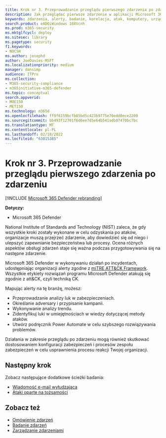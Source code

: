 ```yaml
---
title: Krok nr 3. Przeprowadzanie przeglądu pierwszego zdarzenia po zdarzeniu
description: Jak przeglądać pierwsze zdarzenie w aplikacji Microsoft 365 Defender.
keywords: zdarzenia, alerty, badanie, korelacja, atak, komputery, urządzenia, użytkownicy, tożsamości, tożsamość, skrzynka pocztowa, poczta e-mail, 365, microsoft, m365
search.product: eADQiWindows 10XVcnh
ms.prod: m365-security
ms.mktglfcycl: deploy
ms.sitesec: library
ms.pagetype: security
f1.keywords:
- NOCSH
ms.author: josephd
author: JoeDavies-MSFT
ms.localizationpriority: medium
manager: dansimp
audience: ITPro
ms.collection:
- M365-security-compliance
- m365initiative-m365-defender
ms.topic: conceptual
search.appverid:
- MOE150
- MET150
ms.technology: m365d
ms.openlocfilehash: ff9f6159bcfb85bd5c423b9775e70edd0ece2209
ms.sourcegitcommit: bb493f12701f6d6ee7d5e64b541adb87470bc7bc
ms.translationtype: MT
ms.contentlocale: pl-PL
ms.lasthandoff: 02/18/2022
ms.locfileid: "63015385"
---
```

# <a name="step-3-perform-a-post-incident-review-of-your-first-incident"></a>Krok nr 3. Przeprowadzanie przeglądu pierwszego zdarzenia po zdarzeniu

[!INCLUDE [Microsoft 365 Defender rebranding](../includes/microsoft-defender.md)]

**Dotyczy:**
- Microsoft 365 Defender

National Institute of Standards and Technology (NIST) zaleca, że gdy wszystkie kroki zostały wykonane w celu odzyskania po ataków, organizacje muszą przejrzeć zdarzenie, aby dowiedzieć się od niego i ulepszyć zapewnianie bezpieczeństwa lub procesy. Ocena różnych aspektów obsługi zdarzeń staje się ważna podczas przygotowywania się na następne zdarzenie.

Microsoft 365 Defender w wykonywaniu działań po incydentach, udostępniając organizacji alerty zgodne z [miTRE ATT&CK Framework](https://attack.mitre.org/). Wszystkie etykiety rozwiązań programu Microsoft Defender atakują się zgodnie z att&CK, czyli techniką CK.

Mapując alerty na tę branżę, możesz:

- Przeprowadzanie analizy luk w zabezpieczeniach.
- Określanie adversary i przypisanie kampanii.
- Wykonywanie analizy trendu.
- Zidentyfikuj luki w umiejętnościach w wiedzy dotyczącej metody ataków.
- Utwórz podręcznik Power Automate w celu szybszego rozwiązywania problemów.

Działania w zakresie przeglądu po zdarzeniu mogą również skutkować dostosowaniem konfiguracji zabezpieczeń i procesów zespołu zabezpieczeń w celu usprawnienia procesu reakcji Twojej organizacji.

## <a name="next-step"></a>Następny krok

Zobacz następujące dodatkowe ścieżki badania:

- [Wiadomość e-mail wyłudzająca](first-incident-path-phishing.md)
- [Ataki oparte na tożsamości](first-incident-path-identity.md)


## <a name="see-also"></a>Zobacz też

- [Omówienie zdarzeń](incidents-overview.md)
- [Badanie zdarzeń](investigate-incidents.md)
- [Zarządzanie zdarzeniami](manage-incidents.md)
